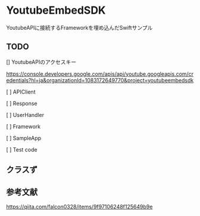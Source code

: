 # YoutubeEmbedSDK
YoutubeAPIに接続するFrameworkを埋め込んだSwiftサンプル

## TODO
[] YoutubeAPIのアクセスキー

https://console.developers.google.com/apis/api/youtube.googleapis.com/credentials?hl=ja&organizationId=1083172649770&project=youtubeembedsdk

[ ] APIClient

[ ] Response

[ ] UserHandler

[ ] Framework

[ ] SampleApp

[ ] Test code

## クラスず



## 参考文献
https://qiita.com/falcon0328/items/9f97106248f125649b9e
